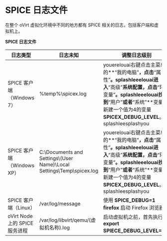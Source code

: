 # SPICE 日志文件

在整个 oVirt 虚拟化环境中不同的地方都有 SPICE 相关的日志，包括客户端和虚拟机上。

**SPICE 日志文件**

|日志类型|日志未知|调整日志级别|
|--------|--------|------------|
|SPICE 客户端（Windows 7）|%temp%\\spicex.log|youerelouai右键点击主菜单的**“我的电脑”**，点击**“属性”**。splashleeelouai进入**“高级”**系统配置，点击**“环境变量”**。splashleeelouai找到**“用户”**或者**“系统”**变量，新建一个值为4的变量 **SPICEX\_DEBUG\_LEVEL**。splashleesplashyou|
|SPICE 客户端（Windows XP）|C:\\Documents and Settings\\(User Name)\\Local Settings\\Temp\\spicex.log|youerelouai右键点击主菜单的**“我的电脑”**，点击**“属性”**。splashleeelouai进入**“高级”**系统配置，点击**“环境变量”**。splashleeelouai找到**“用户”**或者**“系统”**变量，新建一个值为4的变量 **SPICEX\_DEBUG\_LEVEL**。splashleesplashyou|
|SPICE 客户端（Linux）|/var/log/message|使用 **SPICE\_DEBUG=1 firefox** 启动 Firefox 浏览器。|
|oVirt Node 上的 SPICE 服务进程|/var/log/libvirt/qemu/(虚拟机名称).log|启动虚拟机之前，首先执行 **export SPIECE\_DEBUG\_LEVEL=5**。|


